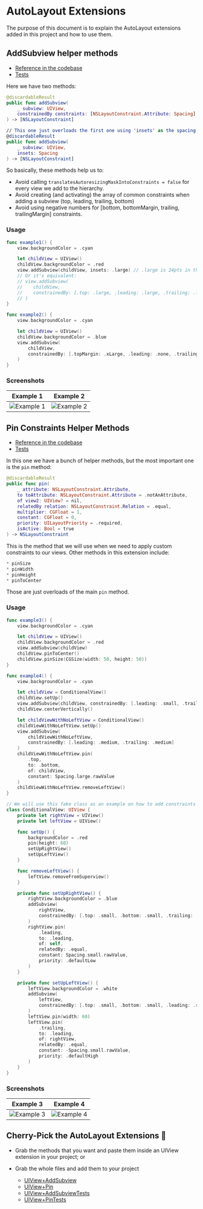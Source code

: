 # AutoLayout Extensions

The purpose of this document is to explain the AutoLayout extensions added in this project and how to use them.

## AddSubview helper methods
* [Reference in the codebase](../SwiftyPick/Presentation/Extension/UIView+AddSubview.swift)
* [Tests](../SwiftyPickTests/Presentation/Extension/UIView+AddSubviewTests.swift)

Here we have two methods:
```swift
@discardableResult 
public func addSubview(
    _ subview: UIView,
    constrainedBy constraints: [NSLayoutConstraint.Attribute: Spacing]
) -> [NSLayoutConstraint]

// This one just overloads the first one using 'insets' as the spacing for [top, trailing, leading, bottom].
@discardableResult 
public func addSubview(
    _ subview: UIView,
    insets: Spacing
) -> [NSLayoutConstraint]
```

So basically, these methods help us to:
* Avoid calling `translatesAutoresizingMaskIntoConstraints = false` for every view we add to the hierarchy.
* Avoid creating (and activating) the array of common constraints when adding a subview (top, leading, trailing, bottom)
* Avoid using negative numbers for [bottom, bottomMargin, trailing, trailingMargin] constraints.

### Usage
```swift
func example1() {
    view.backgroundColor = .cyan

    let childView = UIView()
    childView.backgroundColor = .red
    view.addSubview(childView, insets: .large) // .large is 24pts in this design system
    // Or it's equivalent:
    // view.addSubview(
    //    childView,
    //    constrainedBy: [.top: .large, .leading: .large, .trailing: .large, .bottom: .large]
    // )
}
```

```swift
func example2() {
    view.backgroundColor = .cyan

    let childView = UIView()
    childView.backgroundColor = .blue
    view.addSubview(
        childView,
        constrainedBy: [.topMargin: .xLarge, .leading: .none, .trailing: .none, .bottom: .small]
    )
}
```

### Screenshots
| Example 1 | Example 2 |
| - | - |
| ![Example 1](Assets/AutoLayout/example_1.png) | ![Example 2](Assets/AutoLayout/example_2.png) |

## Pin Constraints Helper Methods
* [Reference in the codebase](../SwiftyPick/Presentation/Extension/UIView+Pin.swift)
* [Tests](../SwiftyPickTests/Presentation/Extension/UIView+PinTests.swift)

In this one we have a bunch of helper methods, but the most important one is the `pin` method:
```swift
@discardableResult 
public func pin(
    _ attribute: NSLayoutConstraint.Attribute,
    to toAttribute: NSLayoutConstraint.Attribute = .notAnAttribute,
    of view2: UIView? = nil,
    relatedBy relation: NSLayoutConstraint.Relation = .equal,
    multiplier: CGFloat = 1,
    constant: CGFloat = 0,
    priority: UILayoutPriority = .required,
    isActive: Bool = true
) -> NSLayoutConstraint
```

This is the method that we will use when we need to apply custom constraints to our views.
Other methods in this extension include:
```swift
* pinSize
* pinWidth
* pinHeight
* pinToCenter
```
Those are just overloads of the main `pin` method.

### Usage
```swift
func example3() {
    view.backgroundColor = .cyan

    let childView = UIView()
    childView.backgroundColor = .red
    view.addSubview(childView)
    childView.pinToCenter()
    childView.pinSize(CGSize(width: 50, height: 50))
}
```

```swift
func example4() {
    view.backgroundColor = .cyan

    let childView = ConditionalView()
    childView.setUp()
    view.addSubview(childView, constrainedBy: [.leading: .small, .trailing: .small])
    childView.centerVertically()

    let childViewWithNoLeftView = ConditionalView()
    childViewWithNoLeftView.setUp()
    view.addSubview(
        childViewWithNoLeftView,
        constrainedBy: [.leading: .medium, .trailing: .medium]
    )
    childViewWithNoLeftView.pin(
        .top,
        to: .bottom,
        of: childView,
        constant: Spacing.large.rawValue
    )
    childViewWithNoLeftView.removeLeftView()
}

// We will use this fake class as an example on how to add constraints with different priorities
class ConditionalView: UIView {
    private let rightView = UIView()
    private let leftView = UIView()

    func setUp() {
        backgroundColor = .red
        pin(height: 60)
        setUpRightView()
        setUpLeftView()
    }

    func removeLeftView() {
        leftView.removeFromSuperview()
    }

    private func setUpRightView() {
        rightView.backgroundColor = .blue
        addSubview(
            rightView,
            constrainedBy: [.top: .small, .bottom: .small, .trailing: .small]
        )
        rightView.pin(
            .leading,
            to: .leading,
            of: self,
            relatedBy: .equal,
            constant: Spacing.small.rawValue,
            priority: .defaultLow
        )
    }

    private func setUpLeftView() {
        leftView.backgroundColor = .white
        addSubview(
            leftView,
            constrainedBy: [.top: .small, .bottom: .small, .leading: .small]
        )
        leftView.pin(width: 60)
        leftView.pin(
            .trailing,
            to: .leading,
            of: rightView,
            relatedBy: .equal,
            constant: -Spacing.small.rawValue,
            priority: .defaultHigh
        )
    }
}
```

### Screenshots
| Example 3 | Example 4 |
| - | - |
| ![Example 3](Assets/AutoLayout/example_3.png) | ![Example 4](Assets/AutoLayout/example_4.png) |

## Cherry-Pick the AutoLayout Extensions 🍒
- Grab the methods that you want and paste them inside an UIView extension in your project; or
- Grab the whole files and add them to your project

    * [UIView+AddSubview](../SwiftyPick/Presentation/Extension/UIView+AddSubview.swift)
    * [UIView+Pin](../SwiftyPick/Presentation/Extension/UIView+Pin.swift)
    * [UIView+AddSubviewTests](../SwiftyPickTests/Presentation/Extension/UIView+AddSubviewTests.swift)
    * [UIView+PinTests](../SwiftyPickTests/Presentation/Extension/UIView+PinTests.swift)